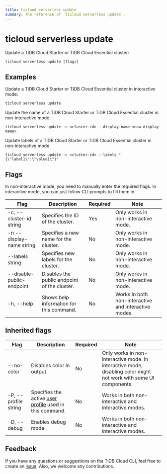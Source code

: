 ```yaml
---
title: ticloud serverless update
summary: The reference of `ticloud serverless update`.
---
```


# ticloud serverless update

Update a TiDB Cloud Starter or TiDB Cloud Essential cluster:

```shell
ticloud serverless update [flags]
```

## Examples

Update a TiDB Cloud Starter or TiDB Cloud Essential cluster in interactive mode:

```shell
ticloud serverless update
```

Update the name of a TiDB Cloud Starter or TiDB Cloud Essential cluster in non-interactive mode:

```shell
ticloud serverless update -c <cluster-id> --display-name <new-display-mame>
```

Update labels of a TiDB Cloud Starter or TiDB Cloud Essential cluster in non-interactive mode

```shell
ticloud serverless update -c <cluster-id> --labels "{\"label1\":\"value1\"}"
```

## Flags

In non-interactive mode, you need to manually enter the required flags. In interactive mode, you can just follow CLI prompts to fill them in.

| Flag                      | Description                                 | Required | Note                                                 |
|---------------------------|---------------------------------------------|----------|------------------------------------------------------|
| -c, --cluster-id string   | Specifies the ID of the cluster.            | Yes      | Only works in non-interactive mode.                  |
| -n --display-name string  | Specifies a new name for the cluster.       | No       | Only works in non-interactive mode.                  |.
| --labels string           | Specifies new labels for the cluster.       | No       | Only works in non-interactive mode.                  |
| --disable-public-endpoint | Disables the public endpoint of the cluster. | No       | Only works in non-interactive mode.                  |
| -h, --help                | Shows help information for this command.    | No       | Works in both non-interactive and interactive modes. |

## Inherited flags

| Flag                 | Description                                                                                          | Required | Note                                                                                                             |
|----------------------|------------------------------------------------------------------------------------------------------|----------|------------------------------------------------------------------------------------------------------------------|
| --no-color           | Disables color in output.                                                                            | No       | Only works in non-interactive mode. In interactive mode, disabling color might not work with some UI components. |
| -P, --profile string | Specifies the active [user profile](/tidb-cloud/cli-reference.md#user-profile) used in this command. | No       | Works in both non-interactive and interactive modes.                                                             |
| -D, --debug          | Enables debug mode.                                                                                    | No       | Works in both non-interactive and interactive modes.                                                             |

## Feedback

If you have any questions or suggestions on the TiDB Cloud CLI, feel free to create an [issue](https://github.com/tidbcloud/tidbcloud-cli/issues/new/choose). Also, we welcome any contributions.
